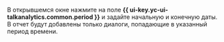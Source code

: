 В открывшемся окне нажмите на поле **{{ ui-key.yc-ui-talkanalytics.common.period }}** и задайте начальную и конечную даты. В отчет будут добавлены только диалоги, попадающие в указанный период времени.
